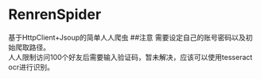 # RenrenSpider
基于HttpClient+Jsoup的简单人人爬虫
##注意
需要设定自己的账号密码以及初始爬取路径。</br>
人人限制访问100个好友后需要输入验证码，暂未解决，应该可以使用tesseract ocr进行识别。

